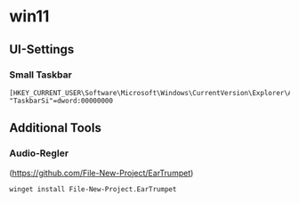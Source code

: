 # win11

## UI-Settings

### Small Taskbar

    [HKEY_CURRENT_USER\Software\Microsoft\Windows\CurrentVersion\Explorer\Advanced]
    "TaskbarSi"=dword:00000000

## Additional Tools 
### Audio-Regler
(https://github.com/File-New-Project/EarTrumpet)

    winget install File-New-Project.EarTrumpet
